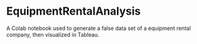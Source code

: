 # EquipmentRentalAnalysis
A Colab notebook used to generate a false data set of a equipment rental company, then visualized in Tableau.
